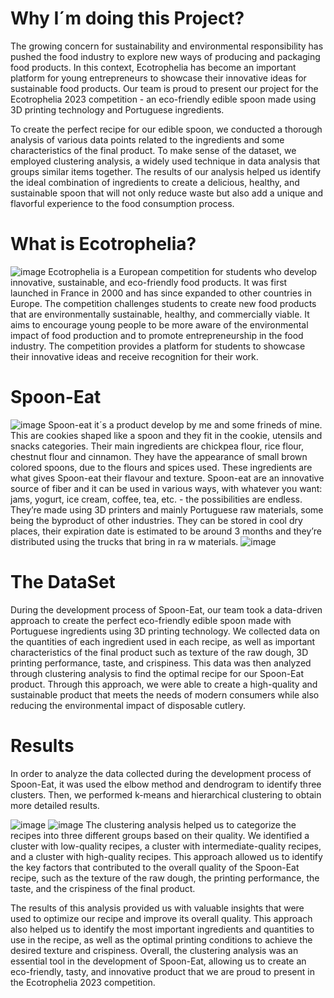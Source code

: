 # Why I´m doing this Project?
The growing concern for sustainability and environmental responsibility has pushed the food industry to explore new ways of producing and packaging food products. In this context, Ecotrophelia has become an important platform for young entrepreneurs to showcase their innovative ideas for sustainable food products. Our team is proud to present our project for the Ecotrophelia 2023 competition - an eco-friendly edible spoon made using 3D printing technology and Portuguese ingredients.

To create the perfect recipe for our edible spoon, we conducted a thorough analysis of various data points related to the ingredients and some characteristics of the final product. To make sense of the dataset, we employed clustering analysis, a widely used technique in data analysis that groups similar items together. The results of our analysis helped us identify the ideal combination of ingredients to create a delicious, healthy, and sustainable spoon that will not only reduce waste but also add a unique and flavorful experience to the food consumption process.

# What is Ecotrophelia?
![image](https://github.com/RafaelVieira13/Ecotrophelia_Spoon_Eat/assets/129581165/6a27b711-edfd-44d8-bf12-16148a14c056)
Ecotrophelia is a European competition for students who develop innovative, sustainable, and eco-friendly food products. It was first launched in France in 2000 and has since expanded to other countries in Europe. The competition challenges students to create new food products that are environmentally sustainable, healthy, and commercially viable. It aims to encourage young people to be more aware of the environmental impact of food production and to promote entrepreneurship in the food industry. The competition provides a platform for students to showcase their innovative ideas and receive recognition for their work.

# Spoon-Eat
![image](https://github.com/RafaelVieira13/Ecotrophelia_Spoon_Eat/assets/129581165/9759fe4c-a850-4001-ad39-516dc2e1dbc5)
Spoon-eat it´s a product develop by me and some frineds of mine. This are cookies shaped like a spoon and they fit in the cookie, utensils and snacks categories. Their main ingredients are chickpea flour, rice flour, chestnut flour and cinnamon. They have the appearance of small brown colored spoons, due to the flours and spices used. These ingredients are what gives Spoon-eat their flavour and texture. Spoon-eat are an innovative source of fiber and it can be used in various ways, with whatever you want: jams, yogurt, ice cream, coffee, tea, etc. - the possibilities are endless. They’re made using 3D printers and mainly Portuguese raw materials, some being the byproduct of other industries. They can be stored in cool dry places, their expiration date is estimated to be around 3 months and they’re distributed using the trucks that bring in ra w materials.
![image](https://github.com/RafaelVieira13/Ecotrophelia_Spoon_Eat/assets/129581165/3693fabd-f761-4214-bfe1-34c62a5a8e13)

# The DataSet
During the development process of Spoon-Eat, our team took a data-driven approach to create the perfect eco-friendly edible spoon made with Portuguese ingredients using 3D printing technology. We collected data on the quantities of each ingredient used in each recipe, as well as important characteristics of the final product such as texture of the raw dough, 3D printing performance, taste, and crispiness. This data was then analyzed through clustering analysis to find the optimal recipe for our Spoon-Eat product. Through this approach, we were able to create a high-quality and sustainable product that meets the needs of modern consumers while also reducing the environmental impact of disposable cutlery.

# Results
In order to analyze the data collected during the development process of Spoon-Eat, it was used the elbow method and dendrogram to identify three clusters. Then, we performed k-means and hierarchical clustering to obtain more detailed results.

![image](https://github.com/RafaelVieira13/Ecotrophelia_Spoon_Eat/assets/129581165/b3f04e04-e8c2-4552-9401-7bd83874bdd7)
![image](https://github.com/RafaelVieira13/Ecotrophelia_Spoon_Eat/assets/129581165/5b21e8d1-d872-471e-b329-e98dd4924010)
The clustering analysis helped us to categorize the recipes into three different groups based on their quality. We identified a cluster with low-quality recipes, a cluster with intermediate-quality recipes, and a cluster with high-quality recipes. This approach allowed us to identify the key factors that contributed to the overall quality of the Spoon-Eat recipe, such as the texture of the raw dough, the printing performance, the taste, and the crispiness of the final product.

The results of this analysis provided us with valuable insights that were used to optimize our recipe and improve its overall quality. This approach also helped us to identify the most important ingredients and quantities to use in the recipe, as well as the optimal printing conditions to achieve the desired texture and crispiness. Overall, the clustering analysis was an essential tool in the development of Spoon-Eat, allowing us to create an eco-friendly, tasty, and innovative product that we are proud to present in the Ecotrophelia 2023 competition.
